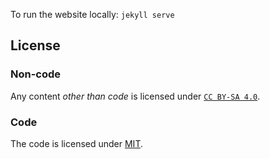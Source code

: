 To run the website locally: `jekyll serve`

## License

### Non-code

Any content _other than code_ is licensed under [`CC BY-SA 4.0`](https://creativecommons.org/licenses/by-sa/4.0/).

### Code

The code is licensed under [MIT](https://choosealicense.com/licenses/mit/).

